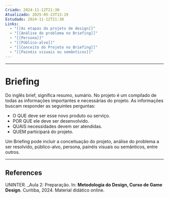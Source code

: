 ```yaml
---
Criado: 2024-11-12T21:30
Atualizado: 2025-05-23T13:19
Estudado: 2024-11-12T21:30
Links:
  - "[[As etapas do projeto de design]]"
  - "[[Análise do problema no Briefing]]"
  - "[[Persona]]"
  - "[[Público-alvo]]"
  - "[[Conceito do Projeto no Briefing]]"
  - "[[Painéis visuais ou semânticos]]"
---
```

---
# Briefing

Do inglês brief, significa resumo, sumário. No projeto é um compilado de todas as informações importantes e necessárias do projeto. As informações buscam responder as seguintes perguntas:

- O QUE deve ser esse novo produto ou serviço.
- POR QUE ele deve ser desenvolvido.
- QUAIS necessidades devem ser atendidas.
- QUEM participará do projeto.

Um Briefing pode incluir a conceituação do projeto, análise do problema a ser resolvido, público-alvo, persona, painéis visuais ou semânticos, entre outros.

---

##  References

UNINTER.  _Aula 2: Preparação. In: **Metodologia do Design, Curso de Game Design**. Curitiba, 2024. Material didático online.